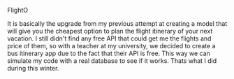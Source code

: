 FlightO

It is basically the upgrade from my previous attempt at creating a model that will give you the cheapest option to plan the flight itinerary of your next vacation. I still didn't find any free API that could get me the flights and price of them, so with a teacher at my university, we decided to create a bus itinerary app due to the fact that their API is free. This way we can simulate my code with a real database to see if it works. Thats what I did during this winter.
